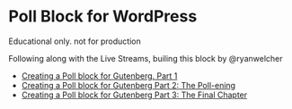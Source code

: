 # Poll Block for WordPress
Educational only. not for production

Following along with the Live Streams, builing this block by @ryanwelcher 

- [Creating a Poll block for Gutenberg. Part 1](https://www.youtube.com/watch?v=G6sxo9tpRvA)
- [Creating a Poll block for Gutenberg Part 2: The Poll-ening](https://www.youtube.com/watch?v=Tu3QPaJOS7I)
- [Creating a Poll block for Gutenberg Part 3: The Final Chapter](https://www.youtube.com/watch?v=4bfxzdVVm1o)

